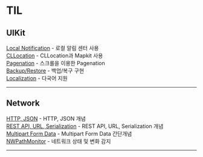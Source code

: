 # TIL

## UIKit

[Local Notification](TIL/Local_Notification.md) - 로컬 알림 센터 사용  
[CLLocation](TIL/CLLocation.md) - CLLocation과 Mapkit 사용  
[Pagenation](TIL/Pagenation.md) - 스크롤을 이용한 Pagenation  
[Backup/Restore](TIL/Backup_Restore.md) - 백업/복구 구현  
[Localization](TIL/Localization.md) - 다국어 지원

---

## Network

[HTTP, JSON](TIL/HTTP_JSON.md) - HTTP, JSON 개념  
[REST API, URL, Serialization](TIL/RESTAPI_URL_Serialization.md) - REST API, URL, Serialization 개념  
[Multipart Form Data](TIL/Multipart_Form_Data.md) - Multipart Form Data 간단개념  
[NWPathMonitor](TIL/NWPathMonitor.md) - 네트워크 상태 및 변화 감지  

---